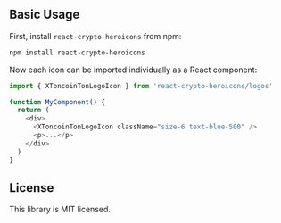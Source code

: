 ## Basic Usage

First, install `react-crypto-heroicons` from npm:

```sh
npm install react-crypto-heroicons
```

Now each icon can be imported individually as a React component:

```js
import { XToncoinTonLogoIcon } from 'react-crypto-heroicons/logos'

function MyComponent() {
  return (
    <div>
      <XToncoinTonLogoIcon className="size-6 text-blue-500" />
      <p>...</p>
    </div>
  )
}
```

## License

This library is MIT licensed.
